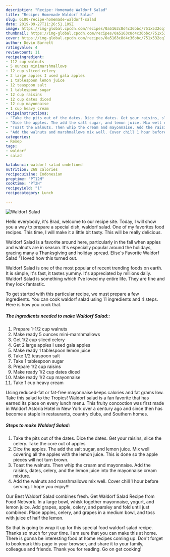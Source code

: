 ```yaml
---
description: "Recipe: Homemade Waldorf Salad"
title: "Recipe: Homemade Waldorf Salad"
slug: 6100-recipe-homemade-waldorf-salad
date: 2019-09-27T11:26:51.109Z
image: https://img-global.cpcdn.com/recipes/0a5163c8d4c36bbc/751x532cq70/waldorf-salad-recipe-main-photo.jpg
thumbnail: https://img-global.cpcdn.com/recipes/0a5163c8d4c36bbc/751x532cq70/waldorf-salad-recipe-main-photo.jpg
cover: https://img-global.cpcdn.com/recipes/0a5163c8d4c36bbc/751x532cq70/waldorf-salad-recipe-main-photo.jpg
author: Devin Barrett
ratingvalue: 4
reviewcount: 11
recipeingredient:
- 112 cup walnuts
- 5 ounces minimarshmallows
- 12 cup sliced celery
- 2 large apples I used gala apples
- 1 tablespoon lemon juice
- 12 teaspoon salt
- 1 tablespoon sugar
- 12 cup raisins
- 12 cup dates diced
- 12 cup mayonnaise
- 1 cup heavy cream
recipeinstructions:
- "Take the pits out of the dates. Dice the dates. Get your raisins, slice the celery. Take the core out of apples"
- "Dice the apples. The add the salt sugar, and lemon juice. Mix well covering all the apples with the lemon juice. This is done so the apple pieces will not turn brown."
- "Toast the walnuts. Then whip the cream and mayonnaise. Add the raisins, dates, celery, and the lemon juice into the mayonnaise cream mixture."
- "Add the walnuts and marshmallows mix well. Cover chill 1 hour before serving. I hope you enjoy!!!"
categories:
- Resep
tags:
- waldorf
- salad

katakunci: waldorf salad undefined
nutrition: 268 calories
recipecuisine: Indonesian
preptime: "PT12M"
cooktime: "PT2H"
recipeyield: "1"
recipecategory: Lunch

---
```



![Waldorf Salad](https://img-global.cpcdn.com/recipes/0a5163c8d4c36bbc/751x532cq70/waldorf-salad-recipe-main-photo.jpg)

Hello everybody, it's Brad, welcome to our recipe site. Today, I will show you a way to prepare a special dish, waldorf salad. One of my favorites food recipes. This time, I will make it a little bit tasty. This will be really delicious.

Waldorf Salad is a favorite around here, particularly in the fall when apples and walnuts are in season. It&#39;s especially popular around the holidays, gracing many a Thanksgiving and holiday spread. Elise&#39;s Favorite Waldorf Salad &#34;I loved how this turned out.

Waldorf Salad is one of the most popular of recent trending foods on earth. It is simple, it's fast, it tastes yummy. It's appreciated by millions daily. Waldorf Salad is something which I've loved my entire life. They are fine and they look fantastic.


To get started with this particular recipe, we must prepare a few ingredients. You can cook waldorf salad using 11 ingredients and 4 steps. Here is how you cook that.

##### The ingredients needed to make Waldorf Salad::

1. Prepare 1-1/2 cup walnuts
1. Make ready 5 ounces mini-marshmallows
1. Get 1/2 cup sliced celery
1. Get 2 large apples I used gala apples
1. Make ready 1 tablespoon lemon juice
1. Take 1/2 teaspoon salt
1. Take 1 tablespoon sugar
1. Prepare 1/2 cup raisins
1. Make ready 1/2 cup dates diced
1. Make ready 1/2 cup mayonnaise
1. Take 1 cup heavy cream


Using reduced-fat or fat-free mayonnaise keeps calories and fat grams low. Take this salad to the Tropics! Waldorf salad is a fan favorite that has earned its place on every lunch menu. This fruity concoction was first made in Waldorf Astoria Hotel in New York over a century ago and since then has become a staple in restaurants, country clubs, and Southern homes. 

##### Steps to make Waldorf Salad:

1. Take the pits out of the dates. Dice the dates. Get your raisins, slice the celery. Take the core out of apples
1. Dice the apples. The add the salt sugar, and lemon juice. Mix well covering all the apples with the lemon juice. This is done so the apple pieces will not turn brown.
1. Toast the walnuts. Then whip the cream and mayonnaise. Add the raisins, dates, celery, and the lemon juice into the mayonnaise cream mixture.
1. Add the walnuts and marshmallows mix well. Cover chill 1 hour before serving. I hope you enjoy!!!


Our Best Waldorf Salad combines fresh. Get Waldorf Salad Recipe from Food Network. In a large bowl, whisk together mayonnaise, yogurt, and lemon juice. Add grapes, apple, celery, and parsley and fold until just combined. Place apples, celery, and grapes in a medium bowl, and toss with juice of half the lemon. 

So that is going to wrap it up for this special food waldorf salad recipe. Thanks so much for your time. I am sure that you can make this at home. There is gonna be interesting food at home recipes coming up. Don't forget to bookmark this page in your browser, and share it to your family, colleague and friends. Thank you for reading. Go on get cooking!
